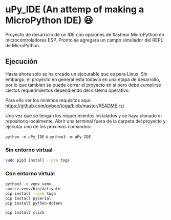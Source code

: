 # uPy_IDE (An attemp of making a MicroPython IDE) :laughing:
Proyecto de desarrollo de un IDE con opciones de flashear MicroPython en microcontroladores ESP.
Pronto se agregara un campo simulador del REPL de MicroPython.

## Ejecución
Hasta ahora solo se ha creado un ejecutable que es para Linux. Sin embargo, el proyecto en general esta todavía en una etapa de desarrollo, por lo que tambien se puede correr el proyecto en si pero debe cumplirse ciertos requerimientos dependiendo del sistema operativo.

Para ello ver los minimos requisitos aquí: https://github.com/pybee/toga/blob/master/README.rst

Una vez que se tengan los requerimientos instalados y se haya clonado el repositorio localmente. Abrir una terminal fuera de la carpeta del proyecto y ejecutar uno de los proximos comandos:

`python -m uPy_IDE`
o
`python3 -m uPy_IDE`
### Sin entorno virtual

~~~~ bash
sudo pip3 install --pre toga
~~~~

### Con entorno virtual

~~~~ bash
python3 -m venv venv
source venv/bin/activate
pip install --pre toga
pip install pyserial
pip install python-dotenv

pip install click
~~~~



